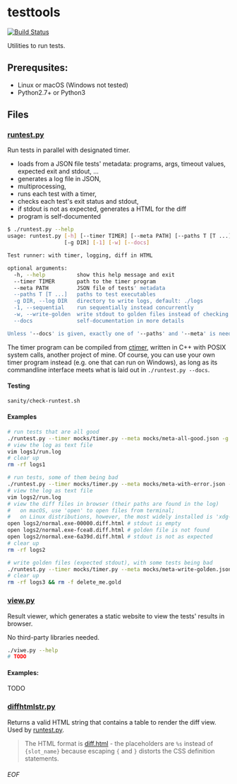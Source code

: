 # testtools

[![Build Status](https://travis-ci.com/Leedehai/testtools.svg?branch=master)](https://travis-ci.com/Leedehai/testtools)

Utilities to run tests.

## Prerequsites:
- Linux or macOS (Windows not tested)
- Python2.7+ or Python3

## Files

### [runtest.py](runtest.py)

Run tests in parallel with designated timer.
- loads from a JSON file tests' metadata: programs, args, timeout values, expected exit and stdout, ...
- generates a log file in JSON,
- multiprocessing,
- runs each test with a timer,
- checks each test's exit status and stdout,
- if stdout is not as expected, generates a HTML for the diff
- program is self-documented

```sh
$ ./runtest.py --help
usage: runtest.py [-h] [--timer TIMER] [--meta PATH] [--paths T [T ...]]
                  [-g DIR] [-1] [-w] [--docs]

Test runner: with timer, logging, diff in HTML

optional arguments:
  -h, --help          show this help message and exit
  --timer TIMER       path to the timer program
  --meta PATH         JSON file of tests' metadata
  --paths T [T ...]   paths to test executables
  -g DIR, --log DIR   directory to write logs, default: ./logs
  -1, --sequential    run sequentially instead concurrently
  -w, --write-golden  write stdout to golden files instead of checking
  --docs              self-documentation in more details

Unless '--docs' is given, exactly one of '--paths' and '--meta' is needed.
```

The timer program can be compiled from [ctimer](https://github.com/Leedehai/ctimer), written in C++ with POSIX system calls, another project of mine. Of course, you can use your own timer program instead (e.g. one that can run on Windows), as long as its commandline interface meets what is laid out in `./runtest.py --docs`. 

#### Testing
```sh
sanity/check-runtest.sh
```

#### Examples
```sh
# run tests that are all good
./runtest.py --timer mocks/timer.py --meta mocks/meta-all-good.json -g logs1
# view the log as text file
vim logs1/run.log
# clear up
rm -rf logs1
```

```sh
# run tests, some of them being bad
./runtest.py --timer mocks/timer.py --meta mocks/meta-with-error.json -g logs2
# view the log as text file
vim logs2/run.log
# view the diff files in browser (their paths are found in the log)
#   on macOS, use 'open' to open files from terminal;
#   on Linux distributions, however, the most widely installed is 'xdg-open'
open logs2/normal.exe-00000.diff.html # stdout is empty
open logs2/normal.exe-fcea8.diff.html # golden file is not found
open logs2/normal.exe-6a39d.diff.html # stdout is not as expected
# clear up
rm -rf logs2
```

```sh
# write golden files (expected stdout), with some tests being bad
./runtest.py --timer mocks/timer.py --meta mocks/meta-write-golden.json -g logs3 -w
# clear up
rm -rf logs3 && rm -f delete_me.gold
```

### [view.py](view.py)

Result viewer, which generates a static website to view the tests' results in browser.

No third-party libraries needed.

```sh
./viwe.py --help
# TODO
```

#### Examples:
TODO

### [diffhtmlstr.py](diffhtmlstr.py)

Returns a valid HTML string that contains a table to render the diff view. Used by [runtest.py](runtest.py).
> The HTML format is [diff.html](diff.html) - the placeholders are `%s` instead of `{slot_name}` because escaping `{` and `}` distorts the CSS definition statements.

###### EOF
